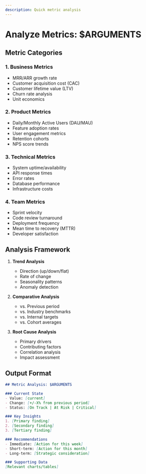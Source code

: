 ```yaml
---
description: Quick metric analysis
---
```


# Analyze Metrics: $ARGUMENTS

## Metric Categories

### 1. Business Metrics
- MRR/ARR growth rate
- Customer acquisition cost (CAC)
- Customer lifetime value (LTV)
- Churn rate analysis
- Unit economics

### 2. Product Metrics
- Daily/Monthly Active Users (DAU/MAU)
- Feature adoption rates
- User engagement metrics
- Retention cohorts
- NPS score trends

### 3. Technical Metrics
- System uptime/availability
- API response times
- Error rates
- Database performance
- Infrastructure costs

### 4. Team Metrics
- Sprint velocity
- Code review turnaround
- Deployment frequency
- Mean time to recovery (MTTR)
- Developer satisfaction

## Analysis Framework

1. **Trend Analysis**
   - Direction (up/down/flat)
   - Rate of change
   - Seasonality patterns
   - Anomaly detection

2. **Comparative Analysis**
   - vs. Previous period
   - vs. Industry benchmarks
   - vs. Internal targets
   - vs. Cohort averages

3. **Root Cause Analysis**
   - Primary drivers
   - Contributing factors
   - Correlation analysis
   - Impact assessment

## Output Format

```markdown
## Metric Analysis: $ARGUMENTS

### Current State
- Value: [current]
- Change: [+/-X% from previous period]
- Status: [On Track | At Risk | Critical]

### Key Insights
1. [Primary finding]
2. [Secondary finding]
3. [Tertiary finding]

### Recommendations
- Immediate: [Action for this week]
- Short-term: [Action for this month]
- Long-term: [Strategic consideration]

### Supporting Data
[Relevant charts/tables]
```